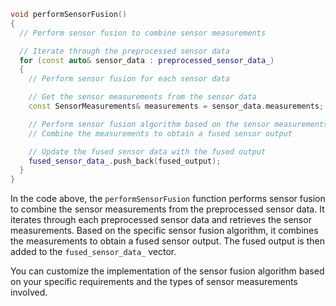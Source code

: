 ```cpp
void performSensorFusion()
{
  // Perform sensor fusion to combine sensor measurements

  // Iterate through the preprocessed sensor data
  for (const auto& sensor_data : preprocessed_sensor_data_)
  {
    // Perform sensor fusion for each sensor data

    // Get the sensor measurements from the sensor data
    const SensorMeasurements& measurements = sensor_data.measurements;

    // Perform sensor fusion algorithm based on the sensor measurements
    // Combine the measurements to obtain a fused sensor output

    // Update the fused sensor data with the fused output
    fused_sensor_data_.push_back(fused_output);
  }
}
```

In the code above, the `performSensorFusion` function performs sensor fusion to combine the sensor measurements from the preprocessed sensor data. It iterates through each preprocessed sensor data and retrieves the sensor measurements. Based on the specific sensor fusion algorithm, it combines the measurements to obtain a fused sensor output. The fused output is then added to the `fused_sensor_data_` vector.

You can customize the implementation of the sensor fusion algorithm based on your specific requirements and the types of sensor measurements involved.